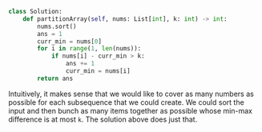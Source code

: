 ```python
class Solution:
    def partitionArray(self, nums: List[int], k: int) -> int:
        nums.sort()
        ans = 1
        curr_min = nums[0]
        for i in range(1, len(nums)):
            if nums[i] - curr_min > k:
                ans += 1
                curr_min = nums[i] 
        return ans
```

Intuitively, it makes sense that we would like to cover as many numbers as possible for each subsequence that we could create. We could sort the input and then bunch as many items together as possible whose min-max difference is at most `k`. The solution above does just that.